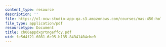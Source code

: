 ```yaml
---
content_type: resource
description: ''
file: https://ol-ocw-studio-app-qa.s3.amazonaws.com/courses/mas-450-holographic-imaging-spring-2003/fe5d4f2160816c95b13584341404cbe0_ch06appdxgrtngeffcy.pdf
file_type: application/pdf
resourcetype: Document
title: ch06appdxgrtngeffcy.pdf
uid: fe5d4f21-6081-6c95-b135-84341404cbe0
---
```

